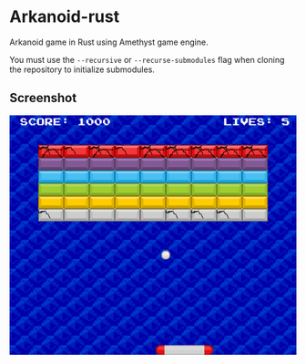 # Arkanoid-rust

Arkanoid game in Rust using Amethyst game engine.

You must use the `--recursive` or `--recurse-submodules` flag when cloning the repository to initialize submodules.

## Screenshot

![screenshot](screenshot.png)
